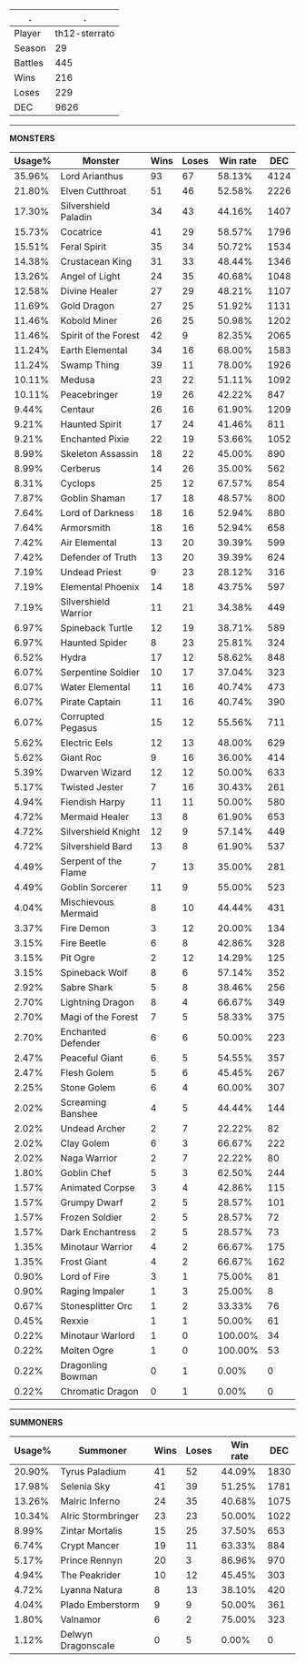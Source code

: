 .|.
|-|-
Player|th12-sterrato
Season|29
Battles|445
Wins|216
Loses|229
DEC|9626

---
**MONSTERS**

Usage%|Monster|Wins|Loses|Win rate|DEC|
-|-|-|-|-|-|
35.96%|Lord Arianthus|93|67|58.13%|4124|
21.80%|Elven Cutthroat|51|46|52.58%|2226|
17.30%|Silvershield Paladin|34|43|44.16%|1407|
15.73%|Cocatrice|41|29|58.57%|1796|
15.51%|Feral Spirit|35|34|50.72%|1534|
14.38%|Crustacean King|31|33|48.44%|1346|
13.26%|Angel of Light|24|35|40.68%|1048|
12.58%|Divine Healer|27|29|48.21%|1107|
11.69%|Gold Dragon|27|25|51.92%|1131|
11.46%|Kobold Miner|26|25|50.98%|1202|
11.46%|Spirit of the Forest|42|9|82.35%|2065|
11.24%|Earth Elemental|34|16|68.00%|1583|
11.24%|Swamp Thing|39|11|78.00%|1926|
10.11%|Medusa|23|22|51.11%|1092|
10.11%|Peacebringer|19|26|42.22%|847|
9.44%|Centaur|26|16|61.90%|1209|
9.21%|Haunted Spirit|17|24|41.46%|811|
9.21%|Enchanted Pixie|22|19|53.66%|1052|
8.99%|Skeleton Assassin|18|22|45.00%|890|
8.99%|Cerberus|14|26|35.00%|562|
8.31%|Cyclops|25|12|67.57%|854|
7.87%|Goblin Shaman|17|18|48.57%|800|
7.64%|Lord of Darkness|18|16|52.94%|880|
7.64%|Armorsmith|18|16|52.94%|658|
7.42%|Air Elemental|13|20|39.39%|599|
7.42%|Defender of Truth|13|20|39.39%|624|
7.19%|Undead Priest|9|23|28.12%|316|
7.19%|Elemental Phoenix|14|18|43.75%|597|
7.19%|Silvershield Warrior|11|21|34.38%|449|
6.97%|Spineback Turtle|12|19|38.71%|589|
6.97%|Haunted Spider|8|23|25.81%|324|
6.52%|Hydra|17|12|58.62%|848|
6.07%|Serpentine Soldier|10|17|37.04%|323|
6.07%|Water Elemental|11|16|40.74%|473|
6.07%|Pirate Captain|11|16|40.74%|390|
6.07%|Corrupted Pegasus|15|12|55.56%|711|
5.62%|Electric Eels|12|13|48.00%|629|
5.62%|Giant Roc|9|16|36.00%|414|
5.39%|Dwarven Wizard|12|12|50.00%|633|
5.17%|Twisted Jester|7|16|30.43%|261|
4.94%|Fiendish Harpy|11|11|50.00%|580|
4.72%|Mermaid Healer|13|8|61.90%|653|
4.72%|Silvershield Knight|12|9|57.14%|449|
4.72%|Silvershield Bard|13|8|61.90%|537|
4.49%|Serpent of the Flame|7|13|35.00%|281|
4.49%|Goblin Sorcerer|11|9|55.00%|523|
4.04%|Mischievous Mermaid|8|10|44.44%|431|
3.37%|Fire Demon|3|12|20.00%|134|
3.15%|Fire Beetle|6|8|42.86%|328|
3.15%|Pit Ogre|2|12|14.29%|125|
3.15%|Spineback Wolf|8|6|57.14%|352|
2.92%|Sabre Shark|5|8|38.46%|256|
2.70%|Lightning Dragon|8|4|66.67%|349|
2.70%|Magi of the Forest|7|5|58.33%|375|
2.70%|Enchanted Defender|6|6|50.00%|223|
2.47%|Peaceful Giant|6|5|54.55%|357|
2.47%|Flesh Golem|5|6|45.45%|267|
2.25%|Stone Golem|6|4|60.00%|307|
2.02%|Screaming Banshee|4|5|44.44%|144|
2.02%|Undead Archer|2|7|22.22%|82|
2.02%|Clay Golem|6|3|66.67%|222|
2.02%|Naga Warrior|2|7|22.22%|80|
1.80%|Goblin Chef|5|3|62.50%|244|
1.57%|Animated Corpse|3|4|42.86%|115|
1.57%|Grumpy Dwarf|2|5|28.57%|101|
1.57%|Frozen Soldier|2|5|28.57%|72|
1.57%|Dark Enchantress|2|5|28.57%|73|
1.35%|Minotaur Warrior|4|2|66.67%|175|
1.35%|Frost Giant|4|2|66.67%|162|
0.90%|Lord of Fire|3|1|75.00%|81|
0.90%|Raging Impaler|1|3|25.00%|8|
0.67%|Stonesplitter Orc|1|2|33.33%|76|
0.45%|Rexxie|1|1|50.00%|61|
0.22%|Minotaur Warlord|1|0|100.00%|34|
0.22%|Molten Ogre|1|0|100.00%|53|
0.22%|Dragonling Bowman|0|1|0.00%|0|
0.22%|Chromatic Dragon|0|1|0.00%|0|

---
**SUMMONERS**

Usage%|Summoner|Wins|Loses|Win rate|DEC|
-|-|-|-|-|-|
20.90%|Tyrus Paladium|41|52|44.09%|1830|
17.98%|Selenia Sky|41|39|51.25%|1781|
13.26%|Malric Inferno|24|35|40.68%|1075|
10.34%|Alric Stormbringer|23|23|50.00%|1022|
8.99%|Zintar Mortalis|15|25|37.50%|653|
6.74%|Crypt Mancer|19|11|63.33%|884|
5.17%|Prince Rennyn|20|3|86.96%|970|
4.94%|The Peakrider|10|12|45.45%|303|
4.72%|Lyanna Natura|8|13|38.10%|420|
4.04%|Plado Emberstorm|9|9|50.00%|361|
1.80%|Valnamor|6|2|75.00%|323|
1.12%|Delwyn Dragonscale|0|5|0.00%|0|
